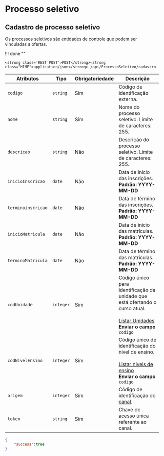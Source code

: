 
# Processo seletivo

## Cadastro de processo seletivo

Os processos seletivos são entidades de controle que podem ser vinculadas a ofertas. 

!!! done ""

    <strong class='REST POST'>POST</strong><strong class="MIME">application/json</strong> /api/ProcessoSeletivo/cadastro

| Atributos | Tipo | Obrigatoriedade | Descrição | 
| --- | --- | --- | --- |
| `codigo` | `string` | Sim | Código de identificação externa. | 
| `nome` | `string` | Sim | Nome do processo seletivo. Limite de caracteres: 255. | 
| `descricao` | `string` | Não | Descrição do processo seletivo. Limite de caracteres: 255. | 
| `inicioInscricao` | `date` | Não | Data de início das inscrições.<br>**Padrão: YYYY-MM-DD** | 
| `terminoinscricao` | `date` | Não | Data de término das inscrições.<br>**Padrão: YYYY-MM-DD** | 
| `inicioMatricula` | `date` | Não | Data de início das matrículas.<br>**Padrão: YYYY-MM-DD** | 
| `terminoMatricula` | `date` | Não | Data de término das matrículas.<br>**Padrão: YYYY-MM-DD** | 
| `codUnidade` | `integer` | Sim | Código único para identificação da unidade que está ofertando o curso atual.<br><br>[Listar Unidades](/api_crm/unidade/#listar-unidades)<br>**Enviar o campo** `codigo` | 
| `codNivelEnsino` | `integer` | Sim | Código único de identificação do nível de ensino.<br><br>[Listar niveis de ensino](/api_crm/metodosdelistagem/#listar-niveis-de-ensino)<br>**Enviar o campo** `codigo` | 
| `origem` | `integer` | Sim | Código de identificação do [canal](/api_crm/apresentacao/#autenticacao). | 
| `token` | `string` | Sim | Chave de acesso única referente ao canal. | 

``` JSON tab="Resposta"
{
    "success":true
}
```

